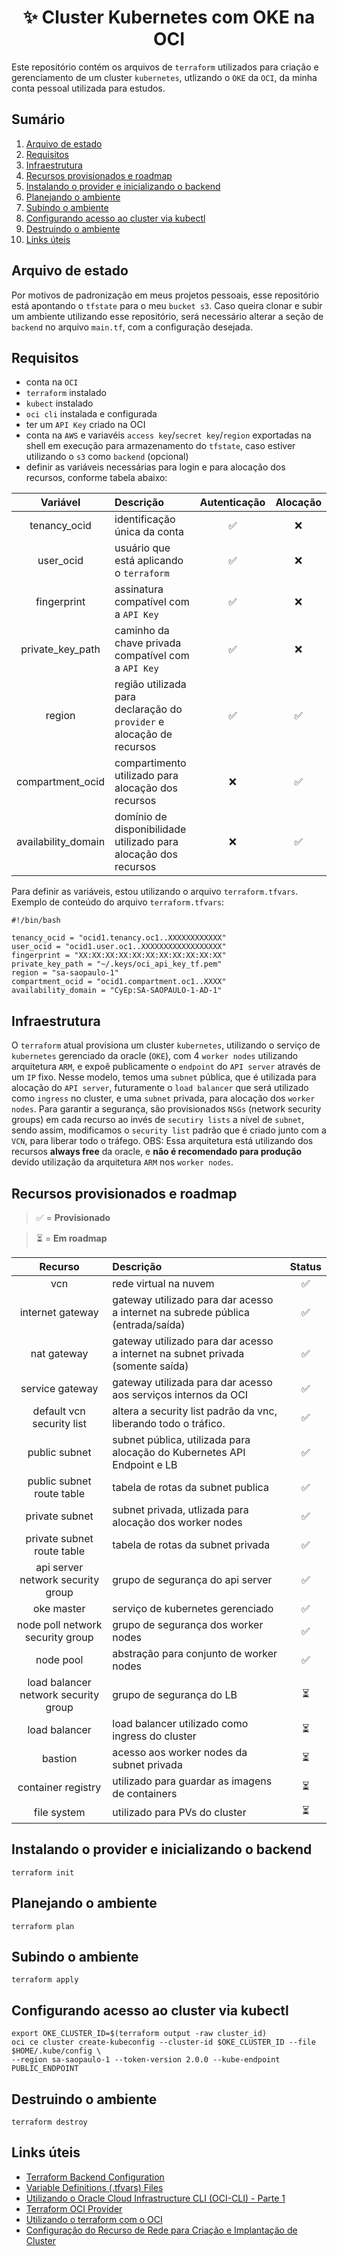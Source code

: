 <h1 align="center">✨ Cluster Kubernetes com OKE na OCI </h1>

Este repositório contém os arquivos de `terraform` utilizados para criação e gerenciamento de um cluster `kubernetes`, utlizando o `OKE` 
da `OCI`, da minha conta pessoal utilizada para estudos.

## Sumário

1. [Arquivo de estado](#arquivo-de-estado)
2. [Requisitos](#requisitos)
3. [Infraestrutura](#infraestrutura)
4. [Recursos provisionados e roadmap](#recursos-provisionados-e-roadmap)
5. [Instalando o provider e inicializando o backend](#instalando-o-provider-e-inicializando-o-backend)
6. [Planejando o ambiente](#planejando-o-ambiente)
7. [Subindo o ambiente](#subindo-o-ambiente)
8. [Configurando acesso ao cluster via kubectl](#configurando-acesso-ao-cluster-via-kubectl)
9. [Destruindo o ambiente](#destruindo-o-ambiente)
10. [Links úteis](#links-úteis)

## Arquivo de estado

Por motivos de padronização em meus projetos pessoais, esse repositório está apontando o `tfstate` para o meu `bucket s3`. Caso queira clonar e subir um ambiente utilizando esse repositório, será necessário alterar a seção de `backend` no arquivo `main.tf`, com a configuração desejada.

## Requisitos

- conta na `OCI`
- `terraform` instalado
- `kubect` instalado
- `oci cli` instalada e configurada
- ter um `API Key` criado na OCI
- conta na `AWS` e variavéis `access key`/`secret key`/`region` exportadas na shell em execução para armazenamento do `tfstate`, caso estiver utilizando o `s3` como `backend` (opcional)
- definir as variáveis necessárias para login e para alocação dos recursos, conforme tabela abaixo:

| Variável            | Descrição                                                             | Autenticação | Alocação |
| :-----------------: | :-------------------------------------------------------------------- | :----------: | :------: |
| tenancy_ocid        | identificação única da conta                                          | ✅           | ❌       |
| user_ocid           | usuário que está aplicando o `terraform`                              | ✅           | ❌       |
| fingerprint         | assinatura compatível com a `API Key`                                 | ✅           | ❌       |
| private_key_path    | caminho da chave privada compatível com a `API Key`                   | ✅           | ❌       |
| region              | região utilizada para declaração do `provider` e alocação de recursos | ✅           | ✅       |
| compartment_ocid    | compartimento utilizado para alocação dos recursos                    | ❌           | ✅       |
| availability_domain | domínio de disponibilidade utilizado para alocação dos recursos       | ❌           | ✅       |

Para definir as variáveis, estou utilizando o arquivo `terraform.tfvars`.
Exemplo de conteúdo do arquivo `terraform.tfvars`:

```shell
#!/bin/bash

tenancy_ocid = "ocid1.tenancy.oc1..XXXXXXXXXXXX"
user_ocid = "ocid1.user.oc1..XXXXXXXXXXXXXXXXXX"
fingerprint = "XX:XX:XX:XX:XX:XX:XX:XX:XX:XX:XX"
private_key_path = "~/.keys/oci_api_key_tf.pem"
region = "sa-saopaulo-1"
compartment_ocid = "ocid1.compartment.oc1..XXXX"
availability_domain = "CyEp:SA-SAOPAULO-1-AD-1"
```

## Infraestrutura

O `terraform` atual provisiona um cluster `kubernetes`, utilizando o serviço de `kubernetes` gerenciado da oracle (`OKE`), com 4 `worker nodes` utilizando arquitetura `ARM`, e expoẽ publicamente o `endpoint` do `API server` através de um `IP` fixo.
Nesse modelo, temos uma `subnet` pública, que é utilizada para alocação do `API server`, futuramente o `load balancer` que será utilizado como `ingress` no cluster, e uma `subnet` privada, para alocação dos `worker nodes`.
Para garantir a segurança, são provisionados `NSGs` (network security groups) em cada recurso ao invés de `secutiry lists` a nível de `subnet`, sendo assim,
modificamos o `security list` padrão que é criado junto com a `VCN`, para liberar todo o tráfego.
OBS: Essa arquitetura está utilizando dos recursos **always free** da oracle, e **não é recomendado para produção** devido utilização da arquitetura `ARM` nos `worker nodes`.

## Recursos provisionados e roadmap

> ✅ = **Provisionado**

> :hourglass_flowing_sand: = **Em roadmap**

| Recurso                              | Descrição                                                                           | Status                   |
| :----------------------------------: | :---------------------------------------------------------------------------------  | :----------------------: |
| vcn                                  | rede virtual na nuvem                                                               | ✅                       |
| internet gateway                     | gateway utilizado para dar acesso a internet na subrede pública (entrada/saída)     | ✅                       |
| nat gateway                          | gateway utilizado para dar acesso a internet na subnet privada (somente saída)      | ✅                       |
| service gateway                      | gateway utilizada para dar acesso aos serviços internos da OCI                      | ✅                       |
| default vcn security list            | altera a security list padrão da vnc, liberando todo o tráfico.                     | ✅                       |
| public subnet                        | subnet pública, utilizada para alocação do Kubernetes API Endpoint e LB             | ✅                       |
| public subnet route table            | tabela de rotas da subnet publica                                                   | ✅                       |
| private subnet                       | subnet privada, utlizada para alocação dos worker nodes                             | ✅                       |
| private subnet route table           | tabela de rotas da subnet privada                                                   | ✅                       |
| api server network security group    | grupo de segurança do api server                                                    | ✅                       |
| oke master                           | serviço de kubernetes gerenciado                                                    | ✅                       |
| node poll network security group     | grupo de segurança dos worker nodes                                                 | ✅                       |
| node pool                            | abstração para conjunto de worker nodes                                             | ✅                       |
| load balancer network security group | grupo de segurança do LB                                                            | :hourglass_flowing_sand: |
| load balancer                        | load balancer utilizado como ingress do cluster                                     | :hourglass_flowing_sand: |
| bastion                              | acesso aos worker nodes da subnet privada                                           | :hourglass_flowing_sand: |
| container registry                   | utilizado para guardar as imagens de containers                                     | :hourglass_flowing_sand: |
| file system                          | utilizado para PVs do cluster                                                       | :hourglass_flowing_sand: |

## Instalando o provider e inicializando o backend

```shell
terraform init
```

## Planejando o ambiente

```shell
terraform plan
```

## Subindo o ambiente

```shell
terraform apply
```

## Configurando acesso ao cluster via kubectl

```shell
export OKE_CLUSTER_ID=$(terraform output -raw cluster_id)
oci ce cluster create-kubeconfig --cluster-id $OKE_CLUSTER_ID --file $HOME/.kube/config \
--region sa-saopaulo-1 --token-version 2.0.0 --kube-endpoint PUBLIC_ENDPOINT
```

## Destruindo o ambiente

```shell
terraform destroy
```

## Links úteis

- [Terraform Backend Configuration](https://developer.hashicorp.com/terraform/language/settings/backends/configuration)
- [Variable Definitions (.tfvars) Files](https://developer.hashicorp.com/terraform/language/values/variables#variable-definitions-tfvars-files)
- [Utilizando o Oracle Cloud Infrastructure CLI (OCI-CLI) - Parte 1](https://www.oracle.com/br/technical-resources/articles/cloudcomp/utilizando-oci-cli-p1.html)
- [Terraform OCI Provider](https://registry.terraform.io/providers/oracle/oci/latest/docs)
- [Utilizando o terraform com o OCI](https://www.oracle.com/br/technical-resources/articles/cloudcomp/terraform-com-cloud.html)
- [Configuração do Recurso de Rede para Criação e Implantação de Cluster](https://docs.oracle.com/pt-br/iaas/Content/ContEng/Concepts/contengnetworkconfig.htm)
